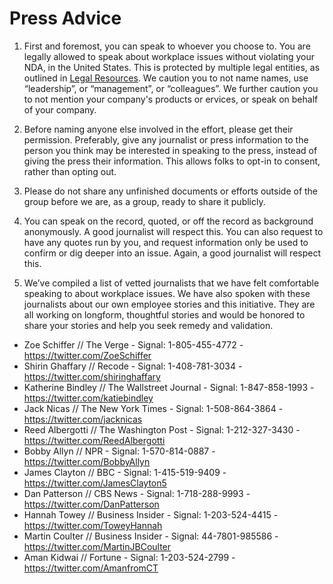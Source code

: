 # Press Advice

1. First and foremost, you can speak to whoever you choose to. You are legally allowed to speak about workplace issues without violating your NDA, in the United States. This is protected by multiple legal entities, as outlined in [Legal Resources](legal-resources.md). We caution you to not name names, use “leadership”, or “management”, or “colleagues”. We further caution you to not mention your company's products or ervices, or speak on behalf of your company. 

2. Before naming anyone else involved in the effort, please get their permission. Preferably, give any journalist or press information to the person you think may be interested in speaking to the press, instead of giving the press their information. This allows folks to opt-in to consent, rather than opting out.

3. Please do not share any unfinished documents or efforts outside of the group before we are, as a group, ready to share it publicly.

4. You can speak on the record, quoted, or off the record as background anonymously. A good journalist will respect this. You can also request to have any quotes run by you, and request information only be used to confirm or dig deeper into an issue. Again, a good journalist will respect this.

5. We’ve compiled a list of vetted journalists that we have felt comfortable speaking to about workplace issues. We have also spoken with these journalists about our own employee stories and this initiative. They are all working on longform, thoughtful stories and would be honored to share your stories and help you seek remedy and validation.

- Zoe Schiffer // The Verge - Signal: 1-805-455-4772 - https://twitter.com/ZoeSchiffer
- Shirin Ghaffary // Recode - Signal: 1-408-781-3034 - https://twitter.com/shiringhaffary 
- Katherine Bindley // The Wallstreet Journal - Signal: 1-847-858-1993 - https://twitter.com/katiebindley
- Jack Nicas // The New York Times - Signal: 1-508-864-3864 - https://twitter.com/jacknicas 
- Reed Albergotti // The Washington Post - Signal: 1-212-327-3430 - https://twitter.com/ReedAlbergotti
- Bobby Allyn // NPR - Signal: 1-570-814-0887 - https://twitter.com/BobbyAllyn 
- James Clayton // BBC - Signal: 1-415-519-9409 - https://twitter.com/JamesClayton5
- Dan Patterson // CBS News - Signal: 1-718-288-9993 - https://twitter.com/DanPatterson
- Hannah Towey // Business Insider - Signal: 1-203-524-4415 - https://twitter.com/ToweyHannah
- Martin Coulter // Business Insider - Signal: 44-7801-985586 - https://twitter.com/MartinJBCoulter
- Aman Kidwai // Fortune - Signal: 1-203-524-2799 - https://twitter.com/AmanfromCT 
